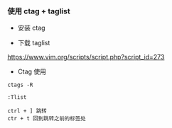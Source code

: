 ### 使用 ctag + taglist

* 安装 ctag

* 下载 taglist 

https://www.vim.org/scripts/script.php?script_id=273

* Ctag 使用

```
ctags -R

:Tlist

ctrl + ] 跳转
ctr + t 回到跳转之前的标签处
```

